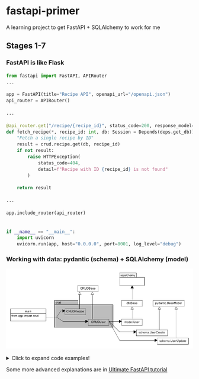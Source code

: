 # fastapi-primer
A learning project to get FastAPI + SQLAlchemy to work for me

## Stages 1-7
### FastAPI is like Flask
```python
from fastapi import FastAPI, APIRouter
...

app = FastAPI(title="Recipe API", openapi_url="/openapi.json")
api_router = APIRouter()

...

@api_router.get("/recipe/{recipe_id}", status_code=200, response_model=Recipe)
def fetch_recipe(*, recipe_id: int, db: Session = Depends(deps.get_db)) -> Any:
    "Fetch a single recipe by ID"
    result = crud.recipe.get(db, recipe_id)
    if not result:
        raise HTTPException(
            status_code=404,
            detail=f"Recipe with ID {recipe_id} is not found"
        )
    
    return result

...

app.include_router(api_router)


if __name__ == "__main__":
    import uvicorn
    uvicorn.run(app, host="0.0.0.0", port=8001, log_level="debug")
```

### Working with data: pydantic (schema) + SQLAlchemy (model)
![CRUD diagram](diagrams/crud.gif)

<details>
    <summary>Click to expand code examples!</summary>
    
**`./app/main.py`**
```python
...
from sqlalchemy.orm import Session
...
from app.schemas import Recipe, RecipeCreate, RecipeSearchResults
from app import deps
from app import crud

...

app = FastAPI(title="Recipe API", openapi_url="/openapi.json")
api_router = APIRouter()


@api_router.get("/", status_code=200)
def root(request: Request, db: Session = Depends(deps.get_db)) -> dict:   # Session is being used to get CRUD working
    """ Root GET """
    recipes = crud.recipe.get_multi(db=db, limit=10)                      # Here is the CRUD at work
    return TEMPLATES.TemplateResponse(
        "index.html",
        {"request": request, "recipes": recipes}
    )


@api_router.get("/recipe/{recipe_id}", status_code=200, response_model=Recipe)
def fetch_recipe(*, recipe_id: int, db: Session = Depends(deps.get_db)) -> Any:
    "Fetch a single recipe by ID"
    result = crud.recipe.get(db, recipe_id)
    if not result:
        raise HTTPException(
            status_code=404,
            detail=f"Recipe with ID {recipe_id} is not found"
        )
    
    return result
```

**`./app/crud/__init__.py`**
```python
from .crud_recipe import recipe
from .crud_user import user
```

**`./app/crud/crud_user.py`**
```python
from typing import Any, Dict, Optional, Union
from sqlalchemy.orm import Session

from app.crud.base import CRUDBase
from app.models.user import User
from app.schemas.user import UserCreate, UserUpdate

class CRUDUser(CRUDBase[User, UserCreate, UserUpdate]):
    def get_by_email(self, db: Session, *, email: str) -> Optional[User]:
        return db.query(User).filter(User.email == email).first()
    
    def update(self, db: Session, *, db_obj: User, obj_in: Union[UserUpdate, Dict[str, Any]]) -> User:
        if isinstance(obj_in, dict):
            update_data = obj_in
        else:
            update_data = obj_in.dict(exclude_unset=True)

        return super().update(db, db_obj=db_obj, obj_in=update_data)
    
    def is_superuser(self, user: User) -> bool:
        return user.is_superuser


user = CRUDUser(User)
```

**`./app/schemas/user.py`**
```python
from typing import Optional
from pydantic import BaseModel, EmailStr


class UserBase(BaseModel):
    first_name: Optional[str]
    surname: Optional[str]
    email: Optional[EmailStr]
    is_superuser: bool = False


# Properties to receive via API on creation
class UserCreate(UserBase):
    email: EmailStr


# Properties to receive via API on update
class UserUpdate(UserBase):
    ...
```

**`./app/models/user.py`:**
```python
from sqlalchemy import Column, Integer, String, Boolean
from sqlalchemy.orm import relationship

from app.db.base_class import Base

class User(Base):
    id = Column(Integer, primary_key=True, index=True)
    first_name = Column(String(256), nullable=True)
    surname = Column(String(256), nullable=True)
    email = Column(String, index=True, nullable=False)
    is_superuser = Column(Boolean, default=False)
    recipes = relationship(
        "Recipe",
        cascade="all,delete-orphan",
        back_populates="submitter",
        uselist=True
    )
```

[CRUD's base.py is worth looking at too](app/crud/base.py)
    
</details>

Some more advanced explanations are in [Ultimate FastAPI tutorial](https://christophergs.com/tutorials/ultimate-fastapi-tutorial-pt-7-sqlalchemy-database-setup/)
